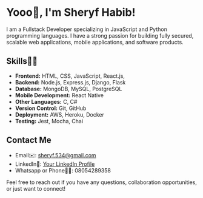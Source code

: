 # Yooo👋, I'm Sheryf Habib! 

I am a Fullstack Developer specializing in JavaScript and Python programming languages. I have a strong passion for building fully secured, scalable web applications, mobile applications, and software products.

## Skills🤹‍♂️

- **Frontend:** HTML, CSS, JavaScript, React.js, 
- **Backend:** Node.js, Express.js, Django, Flask
- **Database:** MongoDB, MySQL, PostgreSQL
- **Mobile Development:** React Native
- **Other Languages:** C, C#
- **Version Control:** Git, GitHub
- **Deployment:** AWS, Heroku, Docker
- **Testing:** Jest, Mocha, Chai

## Contact Me

- Email✉️: sheryf.534@gmail.com
- LinkedIn🔗: [Your LinkedIn Profile](https://www.linkedin.com/in/your-linkedin-profile)
- Whatsapp or Phone🤙📱: 08054289358

Feel free to reach out if you have any questions, collaboration opportunities, or just want to connect!

